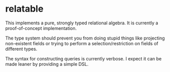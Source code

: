 relatable
=========

This implements a pure, strongly typed relational algebra. It is currently a proof-of-concept implementation.

The type system should prevent you from doing stupid things like projecting non-existent fields or trying to perform a selection/restriction on fields of different types.

The syntax for constructing queries is currently verbose. I expect it can be made leaner by providing a simple DSL.
